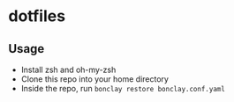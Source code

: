 # dotfiles

## Usage
* Install zsh and oh-my-zsh
* Clone this repo into your home directory
* Inside the repo, run `bonclay restore bonclay.conf.yaml`
